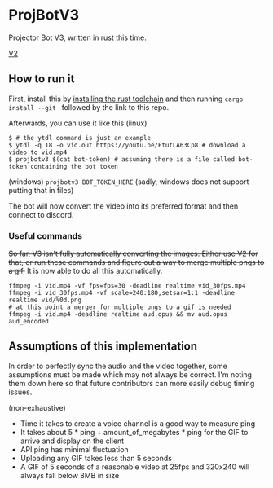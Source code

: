 # ProjBotV3

Projector Bot V3, written in rust this time.

[V2](https://github.com/tudbut/projectorbotv2_full)

## How to run it

First, install this by [installing the rust toolchain](https://rustup.rs) and then running
`cargo install --git ` followed by the link to this repo. 

Afterwards, you can use it like this (linux)
```
$ # the ytdl command is just an example
$ ytdl -q 18 -o vid.out https://youtu.be/FtutLA63Cp8 # download a video to vid.mp4
$ projbotv3 $(cat bot-token) # assuming there is a file called bot-token containing the bot token
```
(windows)
`projbotv3 BOT_TOKEN_HERE` (sadly, windows does not support putting that in files)

The bot will now convert the video into its preferred format and then connect to discord.

### Useful commands

~~So far, V3 isn't fully automatically converting the images. Either use V2 for that, or run
these commands and figure out a way to merge multiple pngs to a gif.~~
It is now able to do all this automatically.

```
ffmpeg -i vid.mp4 -vf fps=fps=30 -deadline realtime vid_30fps.mp4
ffmpeg -i vid_30fps.mp4 -vf scale=240:180,setsar=1:1 -deadline realtime vid/%0d.png
# at this point a merger for multiple pngs to a gif is needed
ffmpeg -i vid.mp4 -deadline realtime aud.opus && mv aud.opus aud_encoded
```

## Assumptions of this implementation

In order to perfectly sync the audio and the video together, some assumptions must be made
which may not always be correct. I'm noting them down here so that future contributors can more
easily debug timing issues.

(non-exhaustive)

- Time it takes to create a voice channel is a good way to measure ping
- It takes about 5 * ping + amount_of_megabytes * ping for the GIF to arrive and display on
  the client
- API ping has minimal fluctuation
- Uploading any GIF takes less than 5 seconds
- A GIF of 5 seconds of a reasonable video at 25fps and 320x240 will always fall below 8MB in size
